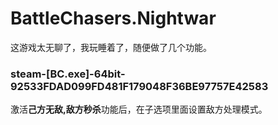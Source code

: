 # BattleChasers.Nightwar
这游戏太无聊了，我玩睡着了，随便做了几个功能。

### steam-[BC.exe]-64bit-92533FDAD099FD481F179048F36BE97757E42583
激活**己方无敌,敌方秒杀**功能后，在子选项里面设置敌方处理模式。